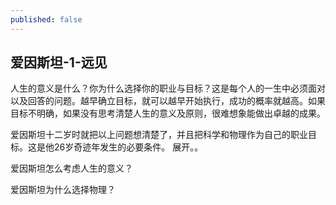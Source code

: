 ```yaml
---
published: false
---
```

## 爱因斯坦-1-远见

人生的意义是什么？你为什么选择你的职业与目标？这是每个人的一生中必须面对以及回答的问题。越早确立目标，就可以越早开始执行，成功的概率就越高。如果目标不明确，如果没有思考清楚人生的意义及原则，很难想象能做出卓越的成果。

爱因斯坦十二岁时就把以上问题想清楚了，并且把科学和物理作为自己的职业目标。这是他26岁奇迹年发生的必要条件。 展开。。

爱因斯坦怎么考虑人生的意义？

爱因斯坦为什么选择物理？
